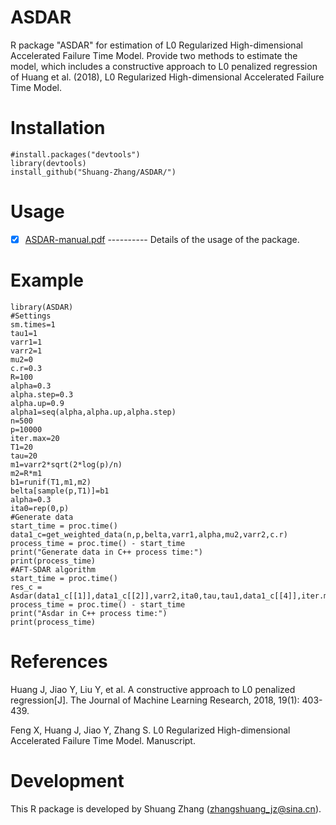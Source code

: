 # ASDAR
R package "ASDAR" for estimation of L0 Regularized High-dimensional Accelerated Failure Time
Model. Provide two methods to estimate the model, which includes a constructive approach to L0 penalized regression of Huang et al. (2018), L0 Regularized High-dimensional Accelerated Failure Time Model.
# Installation

    #install.packages("devtools")
    library(devtools)
    install_github("Shuang-Zhang/ASDAR/")

# Usage

   - [x] [ASDAR-manual.pdf](https://github.com/Shuang-Zhang/ASDAR/blob/master/inst/ASDAR-manual.pdf) ---------- Details of the usage of the package.
# Example
    library(ASDAR)
	#Settings
	sm.times=1
	tau1=1
	varr1=1
	varr2=1
	mu2=0
	c.r=0.3
	R=100
	alpha=0.3
	alpha.step=0.3
	alpha.up=0.9
	alpha1=seq(alpha,alpha.up,alpha.step)
	n=500
	p=10000
	iter.max=20
    T1=20
	tau=20
	m1=varr2*sqrt(2*log(p)/n)
	m2=R*m1
	b1=runif(T1,m1,m2)
	belta[sample(p,T1)]=b1
	alpha=0.3
	ita0=rep(0,p)
	#Generate data
	start_time = proc.time()
	data1_c=get_weighted_data(n,p,belta,varr1,alpha,mu2,varr2,c.r)
	process_time = proc.time() - start_time
	print("Generate data in C++ process time:")
	print(process_time)
	#AFT-SDAR algorithm
	start_time = proc.time()
	res_c = Asdar(data1_c[[1]],data1_c[[2]],varr2,ita0,tau,tau1,data1_c[[4]],iter.max)
	process_time = proc.time() - start_time
	print("Asdar in C++ process time:")
	print(process_time)
    
# References
Huang J, Jiao Y, Liu Y, et al. A constructive approach to L0 penalized regression[J]. The Journal of Machine Learning Research, 2018, 19(1): 403-439.

Feng X, Huang J, Jiao Y, Zhang S. L0 Regularized High-dimensional Accelerated Failure Time Model. Manuscript.

# Development
This R package is developed by Shuang Zhang (zhangshuang_jz@sina.cn).
